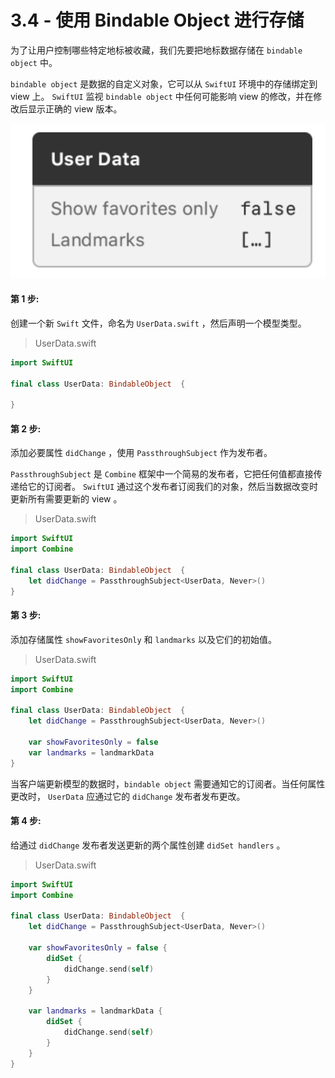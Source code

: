 # 3.4 - 使用 Bindable Object 进行存储

为了让用户控制哪些特定地标被收藏，我们先要把地标数据存储在 `bindable object` 中。

  
`bindable object` 是数据的自定义对象，它可以从 `SwiftUI` 环境中的存储绑定到 view 上。 `SwiftUI` 监视 `bindable object` 中任何可能影响 view 的修改，并在修改后显示正确的 view 版本。

![](../../../.gitbook/assets/image%20%2816%29.png)

#### 第 1 步:

创建一个新 `Swift` 文件，命名为 `UserData.swift` ，然后声明一个模型类型。

> UserData.swift

```swift
import SwiftUI

final class UserData: BindableObject  {
    
}
```

#### 第 2 步:

添加必要属性 `didChange` ，使用 `PassthroughSubject` 作为发布者。

`PassthroughSubject` 是 `Combine` 框架中一个简易的发布者，它把任何值都直接传递给它的订阅者。 `SwiftUI` 通过这个发布者订阅我们的对象，然后当数据改变时更新所有需要更新的 view 。

> UserData.swift

```swift
import SwiftUI
import Combine

final class UserData: BindableObject  {
    let didChange = PassthroughSubject<UserData, Never>()
}
```

#### 第 3 步:

添加存储属性 `showFavoritesOnly` 和 `landmarks` 以及它们的初始值。

> UserData.swift

```swift
import SwiftUI
import Combine

final class UserData: BindableObject  {
    let didChange = PassthroughSubject<UserData, Never>()
    
    var showFavoritesOnly = false
    var landmarks = landmarkData
}
```

当客户端更新模型的数据时，`bindable object` 需要通知它的订阅者。当任何属性更改时， `UserData` 应通过它的 `didChange` 发布者发布更改。

#### 第 4 步:

给通过 `didChange` 发布者发送更新的两个属性创建 `didSet handlers` 。

> UserData.swift

```swift
import SwiftUI
import Combine

final class UserData: BindableObject  {
    let didChange = PassthroughSubject<UserData, Never>()
    
    var showFavoritesOnly = false {
        didSet {
            didChange.send(self)
        }
    }
    
    var landmarks = landmarkData {
        didSet {
            didChange.send(self)
        }
    }
}
```



